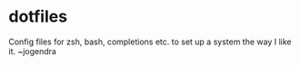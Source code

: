 # dotfiles
Config files for zsh, bash, completions etc. to set up a system the way I like it. ~jogendra
